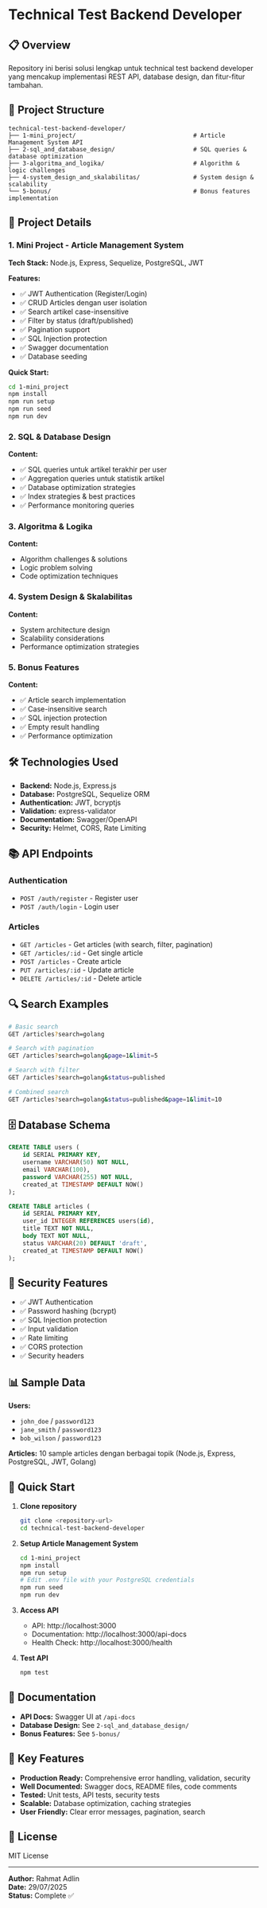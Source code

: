 # Technical Test Backend Developer

## 📋 Overview

Repository ini berisi solusi lengkap untuk technical test backend developer yang mencakup implementasi REST API, database design, dan fitur-fitur tambahan.

## 🚀 Project Structure

```
technical-test-backend-developer/
├── 1-mini_project/                                 # Article Management System API
├── 2-sql_and_database_design/                      # SQL queries & database optimization
├── 3-algoritma_and_logika/                         # Algorithm & logic challenges
├── 4-system_design_and_skalabilitas/               # System design & scalability
└── 5-bonus/                                        # Bonus features implementation
```

## 📁 Project Details

### 1. Mini Project - Article Management System
**Tech Stack:** Node.js, Express, Sequelize, PostgreSQL, JWT

**Features:**
- ✅ JWT Authentication (Register/Login)
- ✅ CRUD Articles dengan user isolation
- ✅ Search artikel case-insensitive
- ✅ Filter by status (draft/published)
- ✅ Pagination support
- ✅ SQL Injection protection
- ✅ Swagger documentation
- ✅ Database seeding

**Quick Start:**
```bash
cd 1-mini_project
npm install
npm run setup
npm run seed
npm run dev
```

### 2. SQL & Database Design
**Content:**
- ✅ SQL queries untuk artikel terakhir per user
- ✅ Aggregation queries untuk statistik artikel
- ✅ Database optimization strategies
- ✅ Index strategies & best practices
- ✅ Performance monitoring queries

### 3. Algoritma & Logika
**Content:**
- Algorithm challenges & solutions
- Logic problem solving
- Code optimization techniques

### 4. System Design & Skalabilitas
**Content:**
- System architecture design
- Scalability considerations
- Performance optimization strategies

### 5. Bonus Features
**Content:**
- ✅ Article search implementation
- ✅ Case-insensitive search
- ✅ SQL injection protection
- ✅ Empty result handling
- ✅ Performance optimization

## 🛠️ Technologies Used

- **Backend:** Node.js, Express.js
- **Database:** PostgreSQL, Sequelize ORM
- **Authentication:** JWT, bcryptjs
- **Validation:** express-validator
- **Documentation:** Swagger/OpenAPI
- **Security:** Helmet, CORS, Rate Limiting

## 📚 API Endpoints

### Authentication
- `POST /auth/register` - Register user
- `POST /auth/login` - Login user

### Articles
- `GET /articles` - Get articles (with search, filter, pagination)
- `GET /articles/:id` - Get single article
- `POST /articles` - Create article
- `PUT /articles/:id` - Update article
- `DELETE /articles/:id` - Delete article

## 🔍 Search Examples

```bash
# Basic search
GET /articles?search=golang

# Search with pagination
GET /articles?search=golang&page=1&limit=5

# Search with filter
GET /articles?search=golang&status=published

# Combined search
GET /articles?search=golang&status=published&page=1&limit=10
```

## 🗄️ Database Schema

```sql
CREATE TABLE users (
    id SERIAL PRIMARY KEY,
    username VARCHAR(50) NOT NULL,
    email VARCHAR(100),
    password VARCHAR(255) NOT NULL,
    created_at TIMESTAMP DEFAULT NOW()
);

CREATE TABLE articles (
    id SERIAL PRIMARY KEY,
    user_id INTEGER REFERENCES users(id),
    title TEXT NOT NULL,
    body TEXT NOT NULL,
    status VARCHAR(20) DEFAULT 'draft',
    created_at TIMESTAMP DEFAULT NOW()
);
```

## 🔐 Security Features

- ✅ JWT Authentication
- ✅ Password hashing (bcrypt)
- ✅ SQL Injection protection
- ✅ Input validation
- ✅ Rate limiting
- ✅ CORS protection
- ✅ Security headers

## 📊 Sample Data

**Users:**
- `john_doe` / `password123`
- `jane_smith` / `password123`
- `bob_wilson` / `password123`

**Articles:** 10 sample articles dengan berbagai topik (Node.js, Express, PostgreSQL, JWT, Golang)

## 🚀 Quick Start

1. **Clone repository**
   ```bash
   git clone <repository-url>
   cd technical-test-backend-developer
   ```

2. **Setup Article Management System**
   ```bash
   cd 1-mini_project
   npm install
   npm run setup
   # Edit .env file with your PostgreSQL credentials
   npm run seed
   npm run dev
   ```

3. **Access API**
   - API: http://localhost:3000
   - Documentation: http://localhost:3000/api-docs
   - Health Check: http://localhost:3000/health

4. **Test API**
   ```bash
   npm test
   ```

## 📖 Documentation

- **API Docs:** Swagger UI at `/api-docs`
- **Database Design:** See `2-sql_and_database_design/`
- **Bonus Features:** See `5-bonus/`

## 🎯 Key Features

- **Production Ready:** Comprehensive error handling, validation, security
- **Well Documented:** Swagger docs, README files, code comments
- **Tested:** Unit tests, API tests, security tests
- **Scalable:** Database optimization, caching strategies
- **User Friendly:** Clear error messages, pagination, search

## 📝 License

MIT License

---

**Author:** Rahmat Adlin  
**Date:** 29/07/2025  
**Status:** Complete ✅
